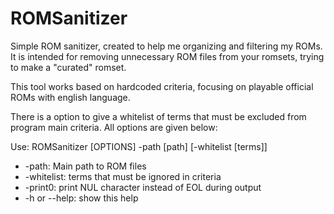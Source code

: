 # ROMSanitizer

Simple ROM sanitizer, created to help me organizing and filtering my ROMs. It is intended for removing unnecessary ROM files from your romsets, trying to make a "curated" romset.

This tool works based on hardcoded criteria, focusing on playable official ROMs with english language.

There is a option to give a whitelist of terms that must be excluded from program main criteria. All options are given below:

Use: ROMSanitizer [OPTIONS] -path [path] [-whitelist [terms]]

* -path: Main path to ROM files
* -whitelist: terms that must be ignored in criteria
* -print0: print NUL character instead of EOL during output
* -h or --help: show this help
